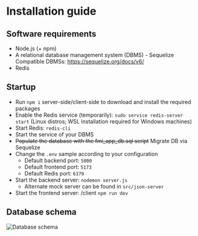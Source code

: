# Installation guide
## Software requirements
- Node.js (+ npm)
- A relational database management system (DBMS) - Sequelize Compatible DBMSs: https://sequelize.org/docs/v6/
- Redis

## Startup
- Run `npm i` server-side/client-side to download and install the required packages
- Enable the Redis service (temporarily): `sudo service redis-server start` (Linux distros; WSL installation required for Windows machines) 
- Start Redis: `redis-cli`
- Start the service of your DBMS
- <del>Populate the database with the fmi_app_db.sql script</del> Migrate DB via Sequelize
- Change the `.env` sample according to your configuration
	- Default backend port: `5000`
	- Default frontend port: `5173`
    - Default Redis port: `6379`
- Start the backend server: `nodemon server.js`
  - Alternate mock server can be found in `src/json-server`
- Start the frontend server: /client `npm run dev`

## Database schema
![Database schema](https://github.com/Nubaz/FMI_POO_Interface/blob/StudentIndexFixes/DB_Diagram.png?raw=true)
